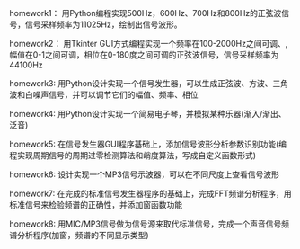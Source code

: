homework1：
  用Python编程实现500Hz，600Hz、700Hz和800Hz的正弦波信号，信号采样频率为11025Hz，绘制出信号波形。

homework2：
  用Tkinter GUI方式编程实现一个频率在100-2000Hz之间可调、,幅值在0-1之间可调，相位在0-180度之间可调的正弦波信号，信号采样频率为44100Hz

homework3:
  用Python设计实现一个信号发生器，可以生成正弦波、方波、三角波和白噪声信号，并可以调节它们的幅值、频率、相位

homework4:
  用Python设计实现一个简易电子琴，并模拟某种乐器(渐入/渐出、泛音)

homework5:
  在信号发生器GUI程序基础上，添加信号波形分析参数识别功能(编程实现周期信号的周期过零检测算法和峭度算法，写成自定义函数形式)

homework6:
  设计实现一个MP3信号示波器，可以在不同尺度上查看信号波形

homework7:
  在完成的标准信号发生器程序的基础上，完成FFT频谱分析程序，用标准信号来检验频谱的正确性，并添加窗函数功能

homework8:
  用MIC/MP3信号做为信号源来取代标准信号，完成一个声音信号频谱分析程序(加窗，频谱的不同显示类型)
